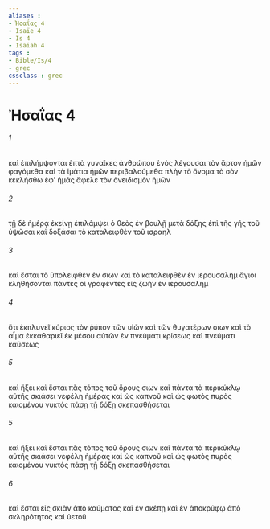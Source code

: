 ```yaml
---
aliases : 
- Ἠσαΐας 4
- Isaïe 4
- Is 4
- Isaiah 4
tags : 
- Bible/Is/4
- grec
cssclass : grec
---
```


# Ἠσαΐας 4

###### 1
καὶ ἐπιλήμψονται ἑπτὰ γυναῖκες ἀνθρώπου ἑνὸς λέγουσαι τὸν ἄρτον ἡμῶν φαγόμεθα καὶ τὰ ἱμάτια ἡμῶν περιβαλούμεθα πλὴν τὸ ὄνομα τὸ σὸν κεκλήσθω ἐφ' ἡμᾶς ἄφελε τὸν ὀνειδισμὸν ἡμῶν
###### 2
τῇ δὲ ἡμέρᾳ ἐκείνῃ ἐπιλάμψει ὁ θεὸς ἐν βουλῇ μετὰ δόξης ἐπὶ τῆς γῆς τοῦ ὑψῶσαι καὶ δοξάσαι τὸ καταλειφθὲν τοῦ ισραηλ
###### 3
καὶ ἔσται τὸ ὑπολειφθὲν ἐν σιων καὶ τὸ καταλειφθὲν ἐν ιερουσαλημ ἅγιοι κληθήσονται πάντες οἱ γραφέντες εἰς ζωὴν ἐν ιερουσαλημ
###### 4
ὅτι ἐκπλυνεῖ κύριος τὸν ῥύπον τῶν υἱῶν καὶ τῶν θυγατέρων σιων καὶ τὸ αἷμα ἐκκαθαριεῖ ἐκ μέσου αὐτῶν ἐν πνεύματι κρίσεως καὶ πνεύματι καύσεως
###### 5
καὶ ἥξει καὶ ἔσται πᾶς τόπος τοῦ ὄρους σιων καὶ πάντα τὰ περικύκλῳ αὐτῆς σκιάσει νεφέλη ἡμέρας καὶ ὡς καπνοῦ καὶ ὡς φωτὸς πυρὸς καιομένου νυκτός πάσῃ τῇ δόξῃ σκεπασθήσεται
###### 5
καὶ ἥξει καὶ ἔσται πᾶς τόπος τοῦ ὄρους σιων καὶ πάντα τὰ περικύκλῳ αὐτῆς σκιάσει νεφέλη ἡμέρας καὶ ὡς καπνοῦ καὶ ὡς φωτὸς πυρὸς καιομένου νυκτός πάσῃ τῇ δόξῃ σκεπασθήσεται
###### 6
καὶ ἔσται εἰς σκιὰν ἀπὸ καύματος καὶ ἐν σκέπῃ καὶ ἐν ἀποκρύφῳ ἀπὸ σκληρότητος καὶ ὑετοῦ
